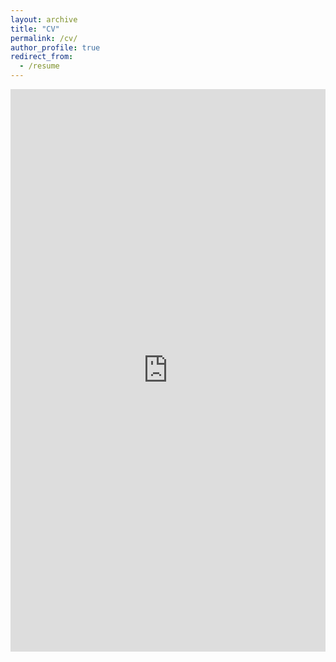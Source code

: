 ```yaml
---
layout: archive
title: "CV"
permalink: /cv/
author_profile: true
redirect_from:
  - /resume
---
```


<iframe src="https://ketansuhaas.github.io/webpage/files/CV-PhD.pdf" width="100%" height="900px" style="border:none;">
  This browser does not support PDFs. Please download the PDF to view it: <a href="https://ketansuhaas.github.io/webpage/files/CV-PhD.pdf">Download PDF</a>
</iframe>
